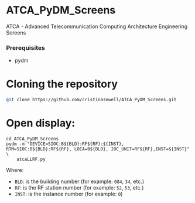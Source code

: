# ATCA_PyDM_Screens

ATCA - Advanced Telecommunication Computing Architecture Engineering Screens

### Prerequisites
 * pydm

# Cloning the repository

```bash
git clone https://github.com/cristinasewell/ATCA_PyDM_Screens.git

```

# Open display:
```
cd ATCA_PyDM_Screens
pydm -m "DEVICE=SIOC:B${BLD}:RF${RF}:${INST}, RTM=SIOC:B${BLD}:RF${RF}, LOCA=B${BLD}, IOC_UNIT=RF${RF},INST=${INST}" \
    atcaLLRF.py
```

Where:
- `BLD`: is the building number (for example: `084`, `34`, etc.)
- `RF`: is the RF station number (for example: `52`, `53`, etc.)
- `INST`: is the instance number (for example: `0`)
